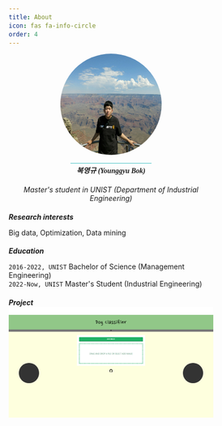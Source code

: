 ```yaml
---
title: About
icon: fas fa-info-circle
order: 4
---
```

<style>
@import url('https://fonts.googleapis.com/css2?family=Merriweather&display=swap');
@import url('https://fonts.googleapis.com/css2?family=Merriweather&family=Nanum+Gothic:wght@700&display=swap');
.zoom a img {
	-webkit-transform: scale(1);
	transform: scale(1);
	-webkit-transition: .3s ease-in-out;
	transition: .3s ease-in-out;
}
.zoom a img:hover {
	-webkit-transform: scale(1.3);
	transform: scale(1.3);
}

/* 리셋 CSS */
* {margin:0;padding:0;box-sizing:border-box;}
ul, li {list-style:none;}

.slidebox {max-width:700px;margin:0 auto;position:relative;}
.slidebox .slidelist {position:relative;white-space:nowrap;font-size:0;overflow:hidden;}
.slidebox .slidelist .slideitem {position:relative;display:inline-block;vertical-align:top;background-color:#fff;width:100%;transition:all 1s;}
.slidebox .slidelist .slideitem > a {display:block;width:auto;position:relative;}
.slidebox .slidelist .slideitem > a img {max-width:100%;}
.slidebox .slidelist .textbox {position:relative;z-index:1;left:50%;transform:translate(-50%,-50%);line-height:1.6;text-align:center;}
.slidebox .slidelist .textbox h3 {font-size:1rem;color:#000000;;transform:translateY(30px);transition:all .5s;}

.slidebox .slide-control [class*="control"] label {position:absolute;z-index:10;top:60%;transform:translateY(-50%);padding:20px;border-radius:50%;cursor:pointer;}
.slidebox .slide-control [class*="control"] label.prev {left:20px;background:#333 url('../assets/img/button/left-arrow.png') center center / 70% no-repeat;}
.slidebox .slide-control [class*="control"] label.next {right:20px;background:#333 url('../assets/img/button/right-arrow.png') center center / 50% no-repeat;}

[name="slide"] {display:none;}
#slide01:checked ~ .slidelist .slideitem {left:0;}
#slide02:checked ~ .slidelist .slideitem {left:-100%;}

/* input에 체크되면 텍스트 효과 */
input[id="slide01"]:checked ~ .slidebox li:nth-child(1) .textbox h3 {opacity:1;transform:translateY(0);transition-delay:.2s;}
input[id="slide02"]:checked ~ .slidebox li:nth-child(2) .textbox h3 {opacity:1;transform:translateY(0);transition-delay:.2s;}

.slide-control [class*="control"] {display:none;}
#slide01:checked ~ .slide-control .control01 {display:block;}
#slide02:checked ~ .slide-control .control02 {display:block;}
</style>

<div class="container" style="text-align: center;">
    <div class="zoom" style="display: inline-block; position: relative; width: 200px; height: 200px; overflow: hidden; border-radius: 50%;">
        <a href="https://github.com/duckbankbok" target="_blank"><img src="../assets/img/profile.jpg" style="display: block; width: auto; height: 100%; margin-top: auto;" /></a></div>
    <div class="divider"></div>
    <div style="display: inline-block; background-color: rgb(68,193,196); height: 1px; width: 160px;"></div>
    <h5 style="margin-top: 0; margin-bottom: 0.5rem; font-family: 'Merriweather', 'Nanum Gothic', serif;" >복영규 (Younggyu Bok)</h5>
    <h6 style="mmargin: 0;">Master's student in UNIST (Department of Industrial Engineering)</h6>
</div>

##### Research interests

Big data, Optimization, Data mining

##### Education

`2016-2022, UNIST`
Bachelor of Science (Management Engineering)  
`2022-Now, UNIST`
Master's Student (Industrial Engineering)

##### Project

<div class="slidebox" style="justify-content: center;">
	<input type="radio" name="slide" id="slide01" checked>
	<input type="radio" name="slide" id="slide02">
	<ul class="slidelist">
		<li class="slideitem">
			<h5 class="textbox" style="font-family: 'Merriweather'; margin: 1rem 0 0 0;">Dog classifier</h5>
			<a href="https://duckbankbok.github.io/dog-classifier/">
				<img src="../assets/img/projects/websites/dog_classifier.png">
			</a>
		</li>
		<li class="slideitem">
			<h5 class="textbox" style="font-family: 'Merriweather'; margin: 1rem 0 0 0;">Lottery</h5>
			<a href="https://github.com/duckbankbok/lottery">
				<img src="../assets/img/projects/websites/lottery.png">
			</a>
		</li>
	</ul>
	<div class="slide-control">
		<div class="control01">
			<label for="slide02" class="prev"></label>
			<label for="slide02" class="next"></label>
		</div>
		<div class="control02">
			<label for="slide01" class="prev"></label>
			<label for="slide01" class="next"></label>
		</div>
	</div>
</div>